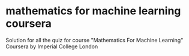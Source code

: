 # mathematics for machine learning coursera
 Solution for all the quiz for course "Mathematics For Machine Learning" Coursera by Imperial College London
